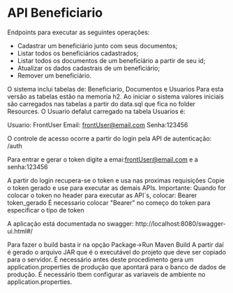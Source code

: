 # API Beneficiario

Endpoints para executar as seguintes operações:
- Cadastrar um beneficiário junto com seus documentos;
- Listar todos os beneficiários cadastrados;
- Listar todos os documentos de um beneficiário a partir de seu id;
- Atualizar os dados cadastrais de um beneficiário;
- Remover um beneficiário.

O sistema inclui tabelas de: Beneficiario, Documentos e Usuarios
Para esta versão as tabelas estão na memoria h2.
Ao iniciar o sistema valores iniciais são carregados nas tabelas a partir do 
data.sql que fica no folder Resources.
O Usuario defalut carregado na tabela Usuarios é:

Usuario: FrontUser
Email: frontUser@email.com
Senha:123456

O controle de acesso ocorre a partir do login pela API de autenticação:
/auth

Para entrar e gerar o token digite a emai:frontUser@email.com e a senha:123456

A partir do login recupera-se o token e usa nas proximas requisições
Copie o token gerado e use para executar as demais APIs.
Importante: Quando for colocar o token no header para executar as API´s, colocar:
Bearer token_gerado
É necessario colocar "Bearer" no começo do token para especificar o tipo de token

A aplicação está documentada no swagger:
http://localhost:8080/swagger-ui.html#/

Para fazer o build basta ir na opção Package->Run Maven Build
A partir daí é gerado o arquivo JAR que é o executável do projeto que 
deve ser copiado para o servidor.
É necessário antes deste procedimento gera um application.properties de produção
que apontará para o banco de dados de produção. É necessário tbem configurar as variaveis 
de ambiente no application.properties.

 

 